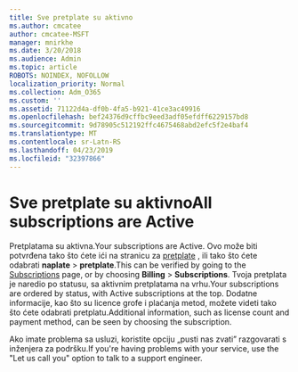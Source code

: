 ```yaml
---
title: Sve pretplate su aktivno
ms.author: cmcatee
author: cmcatee-MSFT
manager: mnirkhe
ms.date: 3/20/2018
ms.audience: Admin
ms.topic: article
ROBOTS: NOINDEX, NOFOLLOW
localization_priority: Normal
ms.collection: Adm_O365
ms.custom: ''
ms.assetid: 71122d4a-df0b-4fa5-b921-41ce3ac49916
ms.openlocfilehash: bef24376d9cffbc9eed3adf05efdff6229157bd8
ms.sourcegitcommit: 9d78905c512192ffc4675468abd2efc5f2e4baf4
ms.translationtype: MT
ms.contentlocale: sr-Latn-RS
ms.lasthandoff: 04/23/2019
ms.locfileid: "32397866"
---
```

# <a name="all-subscriptions-are-active"></a><span data-ttu-id="94c73-102">Sve pretplate su aktivno</span><span class="sxs-lookup"><span data-stu-id="94c73-102">All subscriptions are Active</span></span>

<span data-ttu-id="94c73-103">Pretplatama su aktivna.</span><span class="sxs-lookup"><span data-stu-id="94c73-103">Your subscriptions are Active.</span></span> <span data-ttu-id="94c73-104">Ovo može biti potvrđena tako što ćete ići na stranicu za [pretplate](https://go.microsoft.com/fwlink/p/?linkid=842054) , ili tako što ćete odabrati **naplate** \> **pretplate**.</span><span class="sxs-lookup"><span data-stu-id="94c73-104">This can be verified by going to the [Subscriptions](https://go.microsoft.com/fwlink/p/?linkid=842054) page, or by choosing **Billing** \> **Subscriptions**.</span></span> <span data-ttu-id="94c73-105">Tvoja pretplata je naredio po statusu, sa aktivnim pretplatama na vrhu.</span><span class="sxs-lookup"><span data-stu-id="94c73-105">Your subscriptions are ordered by status, with Active subscriptions at the top.</span></span> <span data-ttu-id="94c73-106">Dodatne informacije, kao što su licence grofe i plaćanja metod, možete videti tako što ćete odabrati pretplatu.</span><span class="sxs-lookup"><span data-stu-id="94c73-106">Additional information, such as license count and payment method, can be seen by choosing the subscription.</span></span>
  
<span data-ttu-id="94c73-107">Ako imate problema sa usluzi, koristite opciju „pusti nas zvati” razgovarati s inženjera za podršku.</span><span class="sxs-lookup"><span data-stu-id="94c73-107">If you're having problems with your service, use the "Let us call you" option to talk to a support engineer.</span></span>
  

